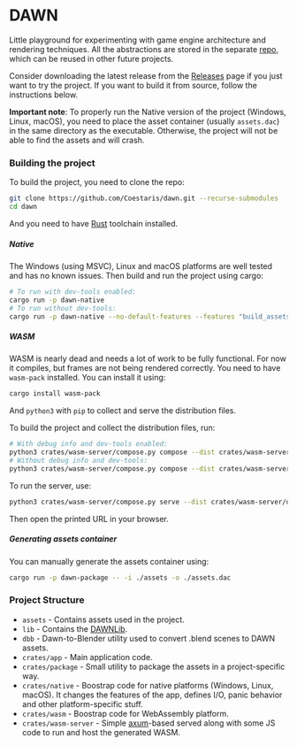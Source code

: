 # DAWN

Little playground for experimenting with game engine architecture and rendering techniques.
All the abstractions are stored in the separate [repo](https://github.com/Coestaris/dawnlib), which can be reused in
other future projects.

Consider downloading the latest release from the [Releases](https://github.com/Coestaris/dawn/releases) page if you just want to try the project.
If you want to build it from source, follow the instructions below.

**Important note**: To properly run the Native version of the project (Windows, Linux, macOS), you 
need to place the asset container (usually `assets.dac`) in the same directory as the executable.
Otherwise, the project will not be able to find the assets and will crash.

### Building the project

To build the project, you need to clone the repo:
```bash
git clone https://github.com/Coestaris/dawn.git --recurse-submodules 
cd dawn
```

And you need to have [Rust](https://www.rust-lang.org/tools/install) toolchain installed.

##### Native

The Windows (using MSVC), Linux and macOS platforms are well tested and has no known issues.
Then build and run the project using cargo:
```bash
# To run with dev-tools enabled:
cargo run -p dawn-native
# To run without dev-tools:
cargo run -p dawn-native --no-default-features --features "build_assets"
```

##### WASM

WASM is nearly dead and needs a lot of work to be fully functional.
For now it compiles, but frames are not being rendered correctly.
You need to have `wasm-pack` installed. You can install it using:
```bash
cargo install wasm-pack
```

And `python3` with `pip` to collect and serve the distribution files.

To build the project and collect the distribution files, run:
```bash
# With debug info and dev-tools enabled:
python3 crates/wasm-server/compose.py compose --dist crates/wasm-server/dist/ --dev
# Without debug info and dev-tools:
python3 crates/wasm-server/compose.py compose --dist crates/wasm-server/dist/
```

To run the server, use:
```bash
python3 crates/wasm-server/compose.py serve --dist crates/wasm-server/dist/
```

Then open the printed URL in your browser.

##### Generating assets container

You can manually generate the assets container using:
```bash
cargo run -p dawn-package -- -i ./assets -o ./assets.dac
```

### Project Structure
- `assets` - Contains assets used in the project.
- `lib` - Contains the [DAWNLib](https://github.com/Coestaris/dawnlib).
- `dbb` - Dawn-to-Blender utility used to convert .blend scenes to DAWN assets.
- `crates/app` - Main application code.
- `crates/package` - Small utility to package the assets in a project-specific way.
- `crates/native` - Boostrap code for native platforms (Windows, Linux, macOS).
  It changes the features of the app, defines I/O, panic behavior and other platform-specific stuff.
- `crates/wasm` - Boostrap code for WebAssembly platform.
- `crates/wasm-server` - Simple [axum](https://github.com/tokio-rs/axum)-based served along with some JS code to run and host the generated WASM.
